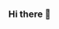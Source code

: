 ### Hi there 👋

<!--
**JosielPerez/JosielPerez** is a ✨ _special_ ✨ repository because its `README.md` (this file) appears on your GitHub profile.

[![Anurag's GitHub stats](https://github-readme-stats.vercel.app/api?username=JosielPerez)](https://github.com/anuraghazra/github-readme-stats)
